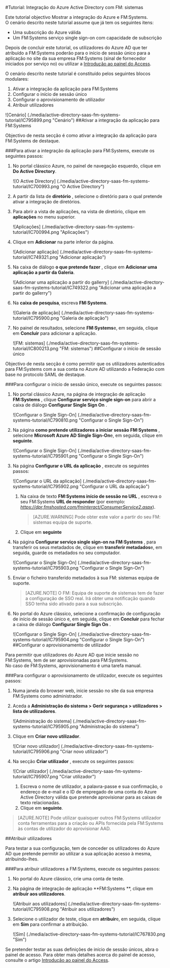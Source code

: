<properties 
    pageTitle="Tutorial: Integração do Azure Active Directory com FM: sistemas | Microsoft Azure" 
    description="Saiba como utilizar FM: sistemas com o Azure Active Directory para permitir o início de sessão único, aprovisionamento automatizado e mais!" 
    services="active-directory" 
    authors="jeevansd"  
    documentationCenter="na" 
    manager="femila"/>
<tags 
    ms.service="active-directory" 
    ms.devlang="na" 
    ms.topic="article" 
    ms.tgt_pltfrm="na" 
    ms.workload="identity" 
    ms.date="09/29/2016" 
    ms.author="jeedes" />

#<a name="tutorial-azure-active-directory-integration-with-fm-systems"></a>Tutorial: Integração do Azure Active Directory com FM: sistemas
  
Este tutorial objectivo Mostrar a integração do Azure e FM:Systems.  
O cenário descrito neste tutorial assume que já tem os seguintes itens:

-   Uma subscrição do Azure válida
-   Um FM:Systems serviço single sign-on com capacidade de subscrição
  
Depois de concluir este tutorial, os utilizadores do Azure AD que ter atribuído a FM:Systems poderão para o início de sessão único para a aplicação no site da sua empresa FM:Systems (sinal de fornecedor iniciados por serviço no) ou utilizar a [Introdução ao painel do Access](active-directory-saas-access-panel-introduction.md).
  
O cenário descrito neste tutorial é constituído pelos seguintes blocos modulares:

1.  Ativar a integração da aplicação para FM:Systems
2.  Configurar o início de sessão único
3.  Configurar o aprovisionamento de utilizador
4.  Atribuir utilizadores

![Cenário] (./media/active-directory-saas-fm-systems-tutorial/IC795899.png "Cenário")
##<a name="enabling-the-application-integration-for-fmsystems"></a>Ativar a integração da aplicação para FM:Systems
  
Objectivo de nesta secção é como ativar a integração da aplicação para FM:Systems de destaque.

###<a name="to-enable-the-application-integration-for-fmsystems-perform-the-following-steps"></a>Para ativar a integração da aplicação para FM:Systems, execute os seguintes passos:

1.  No portal clássico Azure, no painel de navegação esquerdo, clique em **Do Active Directory**.

    ![O Active Directory] (./media/active-directory-saas-fm-systems-tutorial/IC700993.png "O Active Directory")

2.  A partir da lista de **diretório** , selecione o diretório para o qual pretende ativar a integração de diretórios.

3.  Para abrir a vista de aplicações, na vista de diretório, clique em **aplicações** no menu superior.

    ![Aplicações] (./media/active-directory-saas-fm-systems-tutorial/IC700994.png "Aplicações")

4.  Clique em **Adicionar** na parte inferior da página.

    ![Adicionar aplicação] (./media/active-directory-saas-fm-systems-tutorial/IC749321.png "Adicionar aplicação")

5.  Na caixa de diálogo **o que pretende fazer** , clique em **Adicionar uma aplicação a partir da Galeria**.

    ![Adicionar uma aplicação a partir do gallerry] (./media/active-directory-saas-fm-systems-tutorial/IC749322.png "Adicionar uma aplicação a partir do gallerry")

6.  Na **caixa de pesquisa**, escreva **FM:Systems**.

    ![Galeria de aplicação] (./media/active-directory-saas-fm-systems-tutorial/IC795900.png "Galeria de aplicação")

7.  No painel de resultados, selecione **FM:Systems**e, em seguida, clique em **Concluir** para adicionar a aplicação.

    ![FM: sistemas] (./media/active-directory-saas-fm-systems-tutorial/IC800213.png "FM: sistemas")
##<a name="configuring-single-sign-on"></a>Configurar o início de sessão único
  
Objectivo de nesta secção é como permitir que os utilizadores autenticados para FM:Systems com a sua conta no Azure AD utilizando a Federação com base no protocolo SAML de destaque.

###<a name="to-configure-single-sign-on-perform-the-following-steps"></a>Para configurar o início de sessão único, execute os seguintes passos:

1.  No portal clássico Azure, na página de integração de aplicação **FM:Systems** , clique **Configurar serviço single sign-on** para abrir a caixa de diálogo **Configurar Single Sign On** .

    ![Configurar o Single Sign-On] (./media/active-directory-saas-fm-systems-tutorial/IC790810.png "Configurar o Single Sign-On")

2.  Na página **como pretende utilizadores a iniciar sessão FM:Systems** , selecione **Microsoft Azure AD Single Sign-On**e, em seguida, clique em **seguinte**.

    ![Configurar o Single Sign-On] (./media/active-directory-saas-fm-systems-tutorial/IC795901.png "Configurar o Single Sign-On")

3.  Na página **Configurar o URL da aplicação** , execute os seguintes passos:

    ![Configurar o URL da aplicação] (./media/active-directory-saas-fm-systems-tutorial/IC795902.png "Configurar o URL da aplicação")

    1.  Na caixa de texto **FM:Systems início de sessão no URL** , escreva o seu FM:Systems **URL de responder** (por exemplo: *https://dpr.fmshosted.com/fminteract/ConsumerService2.aspx*).  

        >[AZURE.WARNING] Pode obter este valor a partir do seu FM: sistemas equipa de suporte.

    2.  Clique em **seguinte**

4.  Na página **Configurar serviço single sign-on na FM:Systems** , para transferir os seus metadados de, clique em **transferir metadados**e, em seguida, guarde os metadados no seu computador.

    ![Configurar o Single Sign-On] (./media/active-directory-saas-fm-systems-tutorial/IC795903.png "Configurar o Single Sign-On")

5.  Enviar o ficheiro transferido metadados à sua FM: sistemas equipa de suporte.

    >[AZURE.NOTE] O FM: Equipa de suporte de sistemas tem de fazer a configuração de SSO real.
Irá obter uma notificação quando SSO tenha sido ativado para a sua subscrição.

6.  No portal do Azure clássico, selecione a confirmação de configuração de início de sessão único e, em seguida, clique em **Concluir** para fechar a caixa de diálogo **Configurar Single Sign On** .

    ![Configurar o Single Sign-On] (./media/active-directory-saas-fm-systems-tutorial/IC795904.png "Configurar o Single Sign-On")
##<a name="configuring-user-provisioning"></a>Configurar o aprovisionamento de utilizador
  
Para permitir que utilizadores do Azure AD que inicie sessão no FM:Systems, tem de ser aprovisionadas para FM:Systems.  
No caso de FM:Systems, aprovisionamento é uma tarefa manual.

###<a name="to-configure-user-provisioning-perform-the-following-steps"></a>Para configurar o aprovisionamento de utilizador, execute os seguintes passos:

1.  Numa janela do browser web, inicie sessão no site da sua empresa FM:Systems como administrador.

2.  Aceda a **Administração do sistema \> Gerir segurança \> utilizadores \> lista de utilizadores**.

    ![Administração do sistema] (./media/active-directory-saas-fm-systems-tutorial/IC795905.png "Administração do sistema")

3.  Clique em **Criar novo utilizador**.

    ![Criar novo utilizador] (./media/active-directory-saas-fm-systems-tutorial/IC795906.png "Criar novo utilizador")

4.  Na secção **Criar utilizador** , execute os seguintes passos:

    ![Criar utilizador] (./media/active-directory-saas-fm-systems-tutorial/IC795907.png "Criar utilizador")

    1.  Escreva o nome de utilizador, a palavra-passe e sua confirmação, o endereço de e-mail e o ID de empregado de uma conta do Azure Active Directory válida que pretende aprovisionar para as caixas de texto relacionadas.
    2.  Clique em **seguinte**.

>[AZURE.NOTE] Pode utilizar quaisquer outros FM:Systems utilizador conta ferramentas para a criação ou APIs fornecida pela FM:Systems às contas de utilizador do aprovisionar AAD.

##<a name="assigning-users"></a>Atribuir utilizadores
  
Para testar a sua configuração, tem de conceder os utilizadores do Azure AD que pretende permitir ao utilizar a sua aplicação acesso à mesma, atribuindo-lhes.

###<a name="to-assign-users-to-fmsystems-perform-the-following-steps"></a>Para atribuir utilizadores a FM:Systems, execute os seguintes passos:

1.  No portal do Azure clássico, crie uma conta de teste.

2.  Na página de integração de aplicação **FM:Systems **, clique em **atribuir aos utilizadores**.

    ![Atribuir aos utilizadores] (./media/active-directory-saas-fm-systems-tutorial/IC795908.png "Atribuir aos utilizadores")

3.  Selecione o utilizador de teste, clique em **atribuir**e, em seguida, clique em **Sim** para confirmar a atribuição.

    ![Sim] (./media/active-directory-saas-fm-systems-tutorial/IC767830.png "Sim")
  
Se pretender testar as suas definições de início de sessão únicos, abra o painel de acesso. Para obter mais detalhes acerca do painel de acesso, consulte o artigo [Introdução ao painel do Access](active-directory-saas-access-panel-introduction.md).